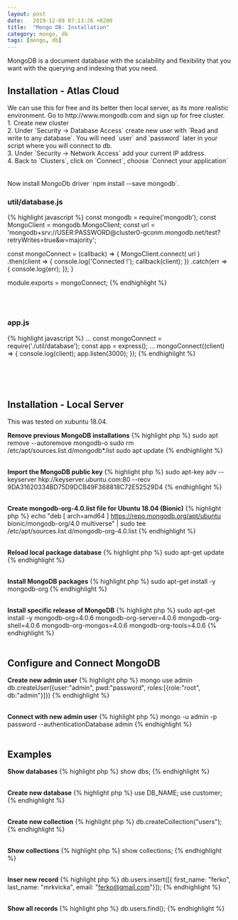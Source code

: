 ```yaml
---
layout: post
date:   2019-12-09 07:13:26 +0200
title:  "Mongo DB: Installation"
category: mongo, db
tags: [mongo, db]
---
```


MongoDB is a document database with the scalability and flexibility that you want with the querying and indexing that you need.

<h2>Installation - Atlas Cloud</h2>
We can use this for free and its better then local server, as its more realistic environment. Go to http://www.mongodb.com and sign up for free cluster.
<br />
1. Create new cluster <br />
2. Under `Security -> Database Access` create new user with `Read and write to any database`. You will need `user` and `password` later in your script where you will connect to db.<br />
3. Under `Security -> Network Access` add your current IP address.<br />
4. Back to `Clusters`, click on `Connect`, choose `Connect your application`<br />
<br /><br />
Now install MongoDb driver `npm install --save mongodb`.

<h3>util/database.js</h3>
{% highlight javascript %}
const mongodb = require('mongodb');
const MongoClient = mongodb.MongoClient;
const url = 'mongodb+srv://USER:PASSWORD@cluster0-gconm.mongodb.net/test?retryWrites=true&w=majority';

const mongoConnect = (callback) => {
    MongoClient.connect(
        url
    )
        .then(client => {
            console.log('Connected !');
            callback(client);
        })
        .catch(err => {
            console.log(err);
        });
}

module.exports = mongoConnect;
{% endhighlight %}

<br /><br />
<h3>app.js</h3>
{% highlight javascript %}
...
const mongoConnect = require('./util/database');
const app = express();
...
mongoConnect((client) => {
    console.log(client);
    app.listen(3000);
});
{% endhighlight %}

<br /><br /><br />

<h2>Installation - Local Server</h2>
This was tested on xubuntu 18.04.

<b>Remove previous MongoDB installations</b>
{% highlight php %}
sudo apt remove --autoremove mongodb-o
sudo rm /etc/apt/sources.list.d/mongodb*.list
sudo apt update
{% endhighlight %}
<br /><br />

<b>Import the MongoDB public key</b>
{% highlight php %}
sudo apt-key adv --keyserver hkp://keyserver.ubuntu.com:80 --recv 9DA31620334BD75D9DCB49F368818C72E52529D4
{% endhighlight %}
<br /><br />


<b>Create mongodb-org-4.0.list file for Ubuntu 18.04 (Bionic)</b>
{% highlight php %}
echo "deb [ arch=amd64 ] https://repo.mongodb.org/apt/ubuntu bionic/mongodb-org/4.0 multiverse" | sudo tee /etc/apt/sources.list.d/mongodb-org-4.0.list
{% endhighlight %}
<br /><br />

<b>Reload local package database</b>
{% highlight php %}
sudo apt-get update
{% endhighlight %}
<br /><br />

<b>Install MongoDB packages</b>
{% highlight php %}
sudo apt-get install -y mongodb-org
{% endhighlight %}
<br /><br />

<b>Install specific release of MongoDB</b>
{% highlight php %}
sudo apt-get install -y mongodb-org=4.0.6 mongodb-org-server=4.0.6 mongodb-org-shell=4.0.6 mongodb-org-mongos=4.0.6 mongodb-org-tools=4.0.6
{% endhighlight %}
<br /><br />


<h2>Configure and Connect MongoDB</h2>
<b>Create new admin user</b>
{% highlight php %}
mongo
use admin
db.createUser({user:"admin", pwd:"password", roles:[{role:"root", db:"admin"}]})
{% endhighlight %}
<br /><br />

<b>Connect with new admin user</b>
{% highlight php %}
mongo -u admin -p password --authenticationDatabase admin
{% endhighlight %}
<br /><br />

<h2>Examples</h2>
<b>Show databases</b>
{% highlight php %}
show dbs;
{% endhighlight %}
<br /><br />


<b>Create new database</b>
{% highlight php %}
use DB_NAME;
use customer;
{% endhighlight %}
<br /><br />

<b>Create new collection</b>
{% highlight php %}
db.createCollection("users");
{% endhighlight %}
<br /><br />


<b>Show collections</b>
{% highlight php %}
show collections;
{% endhighlight %}
<br /><br />


<b>Inser new record</b>
{% highlight php %}
db.users.insert([{ first_name: "ferko", last_name: "mrkvicka", email: "ferko@gmail.com"}]);
{% endhighlight %}
<br /><br />


<b>Show all records</b>
{% highlight php %}
db.users.find();
{% endhighlight %}
<br /><br />
